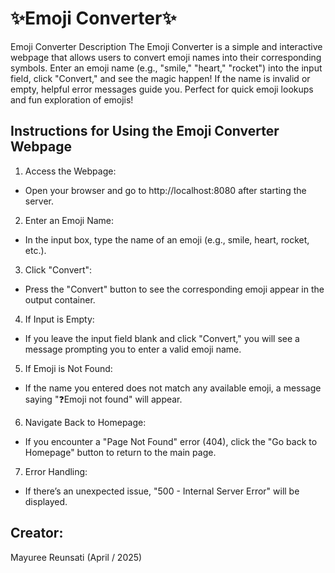 # ✨Emoji Converter✨	

Emoji Converter Description
The Emoji Converter is a simple and interactive webpage that allows users to convert emoji names into their corresponding symbols. Enter an emoji name (e.g., "smile," "heart," "rocket") into the input field, click "Convert," and see the magic happen! If the name is invalid or empty, helpful error messages guide you. Perfect for quick emoji lookups and fun exploration of emojis! 

## Instructions for Using the Emoji Converter Webpage
1) Access the Webpage:

- Open your browser and go to http://localhost:8080 after starting the server.

2) Enter an Emoji Name:

- In the input box, type the name of an emoji (e.g., smile, heart, rocket, etc.).

3) Click "Convert":

- Press the "Convert" button to see the corresponding emoji appear in the output container.

4) If Input is Empty:

- If you leave the input field blank and click "Convert," you will see a message prompting you to enter a valid emoji name.

5) If Emoji is Not Found:

- If the name you entered does not match any available emoji, a message saying "❓Emoji not found" will appear.

6) Navigate Back to Homepage:

- If you encounter a "Page Not Found" error (404), click the "Go back to Homepage" button to return to the main page.

7) Error Handling:

- If there’s an unexpected issue, "500 - Internal Server Error" will be displayed.

## Creator: 
Mayuree Reunsati (April / 2025)